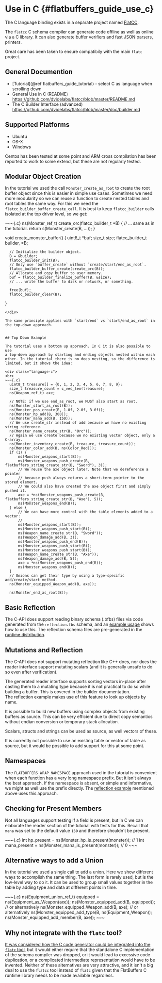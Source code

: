 Use in C    {#flatbuffers_guide_use_c}
==========

The C language binding exists in a separate project named [FlatCC](https://github.com/dvidelabs/flatcc).

The `flatcc` C schema compiler can generate code offline as well as
online via a C library. It can also generate buffer verifiers and fast
JSON parsers, printers.

Great care has been taken to ensure compatibily with the main `flatc`
project.


## General Documention

- [Tutorial](@ref flatbuffers_guide_tutorial) - select C as language
  when scrolling down
- General Use in C (README) <https://github.com/dvidelabs/flatcc/blob/master/README.md>
- The C Builder Interface (advanced) <https://github.com/dvidelabs/flatcc/blob/master/doc/builder.md>

## Supported Platforms

- Ubuntu
- OS-X
- Windows

Centos has been tested at some point and ARM cross compilation has been reported to
work to some extend, but these are not regularly tested.

## Modular Object Creation

In the tutorial we used the call `Monster_create_as_root` to create the
root buffer object since this is easier in simple use cases. Sometimes
we need more modularity so we can reuse a function to create nested
tables and root tables the same way. For this we need the
`flatcc_builder_buffer_create_call`. It is best to keep `flatcc_builder`
calls isolated at the top driver level, so we get:

<div class="language-c">
~~~{.c}
  ns(Monster_ref_t) create_orc(flatcc_builder_t *B)
  {
    // ... same as in the tutorial.
    return s(Monster_create(B, ...));
  }

  void create_monster_buffer()
  {
      uint8_t *buf;
      size_t size;
      flatcc_builder_t builder, *B;

      // Initialize the builder object.
      B = &builder;
      flatcc_builder_init(B);
      // Only use `buffer_create` without `create/start/end_as_root`.
      flatcc_builder_buffer_create(create_orc(B));
      // Allocate and copy buffer to user memory.
      buf = flatcc_builder_finalize_buffer(B, &size);
      // ... write the buffer to disk or network, or something.

      free(buf);
      flatcc_builder_clear(B);
  }
~~~
</div>

The same principle applies with `start/end` vs `start/end_as_root` in
the top-down approach.


## Top Down Example

The tutorial uses a bottom up approach. In C it is also possible to use
a top-down approach by starting and ending objects nested within each
other. In the tutorial there is no deep nesting, so the difference is
limited, but it shows the idea:

<div class="language-c">
<br>
~~~{.c}
  uint8_t treasure[] = {0, 1, 2, 3, 4, 5, 6, 7, 8, 9};
  size_t treasure_count = c_vec_len(treasure);
  ns(Weapon_ref_t) axe;

  // NOTE: if we use end_as_root, we MUST also start as root.
  ns(Monster_start_as_root(B));
  ns(Monster_pos_create(B, 1.0f, 2.0f, 3.0f));
  ns(Monster_hp_add(B, 300));
  ns(Monster_mana_add(B, 150));
  // We use create_str instead of add because we have no existing string reference.
  ns(Monster_name_create_str(B, "Orc"));
  // Again we use create because we no existing vector object, only a C-array.
  ns(Monster_inventory_create(B, treasure, treasure_count));
  ns(Monster_color_add(B, ns(Color_Red)));
  if (1) {
      ns(Monster_weapons_start(B));
      ns(Monster_weapons_push_create(B, flatbuffers_string_create_str(B, "Sword"), 3));
      // We reuse the axe object later. Note that we dereference a pointer
      // because push always returns a short-term pointer to the stored element.
      // We could also have created the axe object first and simply pushed it.
      axe = *ns(Monster_weapons_push_create(B, flatbuffers_string_create_str(B, "Axe"), 5));
      ns(Monster_weapons_end(B));
  } else {
      // We can have more control with the table elements added to a vector:
      //
      ns(Monster_weapons_start(B));
      ns(Monster_weapons_push_start(B));
      ns(Weapon_name_create_str(B, "Sword"));
      ns(Weapon_damage_add(B, 3));
      ns(Monster_weapons_push_end(B));
      ns(Monster_weapons_push_start(B));
      ns(Monster_weapons_push_start(B));
      ns(Weapon_name_create_str(B, "Axe"));
      ns(Weapon_damage_add(B, 5));
      axe = *ns(Monster_weapons_push_end(B));
      ns(Monster_weapons_end(B));
  }
  // Unions can get their type by using a type-specific add/create/start method.
  ns(Monster_equipped_Weapon_add(B, axe));

  ns(Monster_end_as_root(B));
~~~
</div>


## Basic Reflection

The C-API does support reading binary schema (.bfbs)
files via code generated from the `reflection.fbs` schema, and an
[example usage](https://github.com/dvidelabs/flatcc/tree/master/samples/reflection)
shows how to use this. The reflection schema files are pre-generated
in the [runtime distribution](https://github.com/dvidelabs/flatcc/tree/master/include/flatcc/reflection).


## Mutations and Reflection

The C-API does not support mutating reflection like C++ does, nor does
the reader interface support mutating scalars (and it is generally
unsafe to do so even after verification).

The generated reader interface supports sorting vectors in-place after
casting them to a mutating type because it is not practical to do so
while building a buffer. This is covered in the builder documentation.  
The reflection example makes use of this feature to look up objects by
name.

It is possible to build new buffers using complex objects from existing
buffers as source. This can be very efficient due to direct copy
semantics without endian conversion or temporary stack allocation.

Scalars, structs and strings can be used as source, as well vectors of
these.

It is currently not possible to use an existing table or vector of table
as source, but it would be possible to add support for this at some
point.


## Namespaces

The `FLATBUFFERS_WRAP_NAMESPACE` approach used in the tutorial is convenient
when each function has a very long namespace prefix. But it isn't always
the best approach. If the namespace is absent, or simple and
informative, we might as well use the prefix directly. The
[reflection example](https://github.com/dvidelabs/flatcc/blob/master/samples/reflection/bfbs2json.c)
mentioned above uses this approach.


## Checking for Present Members

Not all languages support testing if a field is present, but in C we can
elaborate the reader section of the tutorial with tests for this. Recall
that `mana` was set to the default value `150` and therefore shouldn't
be present.

<div class="language-c">
~~~{.c}
  int hp_present = ns(Monster_hp_is_present(monster)); // 1
  int mana_present = ns(Monster_mana_is_present(monster)); // 0
~~~
</div>

## Alternative ways to add a Union

In the tutorial we used a single call to add a union.  Here we show
different ways to accomplish the same thing. The last form is rarely
used, but is the low-level way to do it. It can be used to group small
values together in the table by adding type and data at different
points in time.

<div class="language-c">
~~~{.c}
   ns(Equipment_union_ref_t) equipped = ns(Equipment_as_Weapon(axe));
   ns(Monster_equipped_add(B, equipped));
   // or alternatively
   ns(Monster_equipped_Weapon_add(B, axe);
   // or alternatively
   ns(Monster_equipped_add_type(B, ns(Equipment_Weapon));
   ns(Monster_equipped_add_member(B, axe));
~~~
</div>

## Why not integrate with the `flatc` tool?

[It was considered how the C code generator could be integrated into the
`flatc` tool](https://github.com/dvidelabs/flatcc/issues/1), but it
would either require that the standalone C implementation of the schema
compiler was dropped, or it would lead to excessive code duplication, or
a complicated intermediate representation would have to be invented.
Neither of these alternatives are very attractive, and it isn't a big
deal to use the `flatcc` tool instead of `flatc` given that the
FlatBuffers C runtime library needs to be made available regardless.


